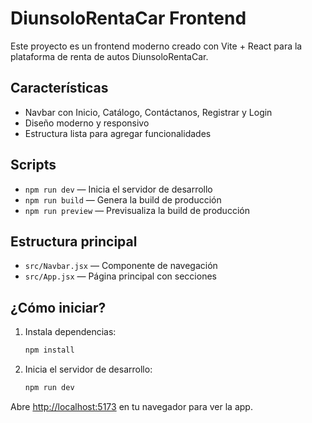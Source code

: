 # DiunsoloRentaCar Frontend

Este proyecto es un frontend moderno creado con Vite + React para la plataforma de renta de autos DiunsoloRentaCar.

## Características
- Navbar con Inicio, Catálogo, Contáctanos, Registrar y Login
- Diseño moderno y responsivo
- Estructura lista para agregar funcionalidades

## Scripts
- `npm run dev` — Inicia el servidor de desarrollo
- `npm run build` — Genera la build de producción
- `npm run preview` — Previsualiza la build de producción

## Estructura principal
- `src/Navbar.jsx` — Componente de navegación
- `src/App.jsx` — Página principal con secciones

## ¿Cómo iniciar?
1. Instala dependencias:
   ```powershell
   npm install
   ```
2. Inicia el servidor de desarrollo:
   ```powershell
   npm run dev
   ```

Abre [http://localhost:5173](http://localhost:5173) en tu navegador para ver la app.
